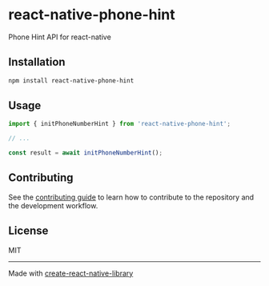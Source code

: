 # react-native-phone-hint

Phone Hint API for react-native

## Installation

```sh
npm install react-native-phone-hint
```

## Usage

```js
import { initPhoneNumberHint } from 'react-native-phone-hint';

// ...

const result = await initPhoneNumberHint();
```

## Contributing

See the [contributing guide](CONTRIBUTING.md) to learn how to contribute to the repository and the development workflow.

## License

MIT

---

Made with [create-react-native-library](https://github.com/callstack/react-native-builder-bob)
